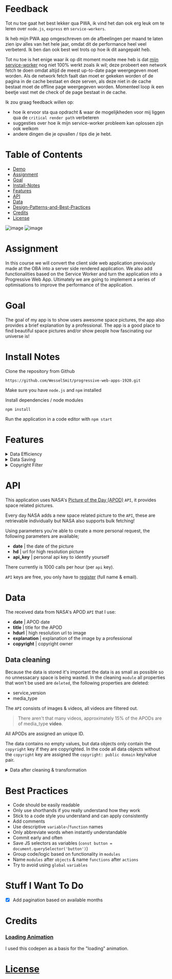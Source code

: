 # Feedback

Tot nu toe gaat het best lekker qua PWA, ik vind het dan ook erg leuk om te leren over `node.js`, `express` en `service-workers`.

Ik heb mijn PWA app omgeschreven om de afbeelingen per maand te laten zien ipv alles van het hele jaar, omdat dit de performance heel veel verbeterd. Ik ben dan ook best wel trots op hoe ik dit aangepakt heb.

Tot nu toe is het enige waar ik op dit moment moeite mee heb is dat [mijn service-worker](https://github.com/WesselSmit/progressive-web-apps-1920/blob/master/static/serviceWorker.js) nog niet 100% werkt zoals ik wil; deze probeert een network fetch te doen omdat altijd de meest up-to-date page weergegeven moet worden. Als de network fetch faalt dan moet er gekeken worden of de pagina in de cache bestaat en deze serven, als deze niet in de cache bestaat moet de offline page weergegeven worden. Momenteel loop ik een beetje vast met de check of de page bestaat in de cache.

Ik zou graag feedback willen op:
* hoe ik ervoor sta qua opdracht & waar de mogelijkheden voor mij liggen qua de `critical render path` verbeteren
* suggesties over hoe ik mijn service-worker probleem kan oplossen zijn ook welkom
* andere dingen die je opvallen / tips die je hebt.



# Table of Contents
* [Demo](https://nasa-astronomy-pictures.herokuapp.com/)
* [Assignment](#assignment)
* [Goal](#goal)
* [Install-Notes](#install-notes)
* [Features](#features)
* [API](#api)
* [Data](#data)
* [Design-Patterns-and-Best-Practices](#design-patterns-and-best-practices)
* [Credits](#credits)
* [License](#license)

![image](https://user-images.githubusercontent.com/45405413/77421554-5250bb80-6dcc-11ea-9aa2-b8c30c818472.png)
![image](https://user-images.githubusercontent.com/45405413/77155959-ab53e300-6a9e-11ea-8323-bd32b4b91ad7.png)

# Assignment

In this course we will convert the client side web application previously made at the OBA into a server side rendered application. We also add functionalities based on the Service Worker and turn the application into a Progressive Web App. Ultimately we are going to implement a series of optimisations to improve the performance of the application.

# Goal 
The goal of my app is to show users awesome space pictures, the app also provides a brief explanation by a professional. The app is a good place to find beautiful space pictures and/or show people how fascinating our universe is! 

# Install Notes

Clone the repository from Github

`https://github.com/WesselSmit/progressive-web-apps-1920.git`

Make sure you have `node.js` and `npm` installed

Install dependencies / node modules 

```shell
npm install
```

Run the application in a code editor with `npm start`

# Features

<details><summary>Data Efficiency</summary>

This application retrieves many high resolution images, because these images do not change, they are not retrieved every time. The retrieved data is stored in `local JSON`. The next time the application is started, the application will look in the `local JSON`. There are 3 possible situations:

- **Data is empty** | all pictures of this year are `fetched` & stored in `local JSON`
- **Data is complete** | data is loaded from `local JSON`
- **Data exists but is incomplete** | data is loaded from `local JSON`, code determines what the most recent piece of data is, `fetches` missing data (uses most recent date in `local JSON` as startingpoint) & stores updated data in `local JSON`

This has 2 benefits:
- Reduces the number of `API` calls
- Only `fetches` missing data 

</details>

<details><summary>Data Saving</summary>

Not everything from the data that the `API` returns is important, all unnecessary data object keys are deleted. This means the application uses a more compact data object which enhances the performance, also resulting in a smaller JSON file.

</details>

<details><summary>Copyright Filter</summary>

This application allows the user to filter the pictures by copyright. The available filter options are:
- **copyright** | show only the copyrighted pictures
- **non-copyright** | show only the non-copyright pictures (public domain owns theses pictures)
- **all** | show all pictures

This features helps users find usable pictures for their own work/projects.

</details>

# API

This application uses NASA's [Picture of the Day (APOD)](https://api.nasa.gov/) `API`, it provides space related pictures.

Every day NASA adds a new space related picture to the `API`, these are retrievable individually but NASA also supports bulk fetching!

Using parameters you're able to create a more personal request, the following parameters are available;
* **date** | the date of the picture 
* **hd** | url for high resolution picture
* **api_key** | personal api key to identify yourself 

There currently is 1000 calls per hour (per `api` key).

`API` keys are free, you only have to [register](https://api.nasa.gov/) (full name & email).

# Data 
The received data from NASA's APOD `API` that I use:
* **date** | APOD date 
* **title** | title for the APOD
* **hdurl** | high resolution url to image
* **explanation** | explanation of the image by a professional
* **copyright** | copyright owner

## Data cleaning

Because the data is stored it's important the data is as small as possible so no unnessacary space is being wasted. In the cleaning `module` all properties that won't be used are `deleted`, the following properties are deleted:
* service_version
* media_type

The `API` consists of images & videos, all videos are filtered out.

> There aren't that many videos, approximately 15% of the APODs are of media_type **video**.

All APODs are assigned an unique ID.

The data contains no empty values, but data objects only contain the `copyright` key if they are copyrighted. In the code all data objects without the `copyright` key are assigned the `copyright: public domain` key/value pair.

<details><summary>Data after cleaning & transformation</summary>
<img src="https://user-images.githubusercontent.com/45405413/74860015-42b30280-5348-11ea-9e0b-f6a2ddb63227.png">
</details>

# Best Practices
* Code should be easily readable
* Only use shorthands if you really understand how they work
* Stick to a code style you understand and can apply consistently
* Add comments
* Use descriptive `variable`-/`function` names
* Only abbreviate words when instantly understandable
* Commit early and often
* Save JS selectors as variables (`const button = document.querySelector('button')`)
* Group code/logic based on functionality in `modules` 
* Name `modules` after `objects` & name `functions` after `actions`
* Try to avoid using `global` `variables` 

# Stuff I Want To Do

- [x] Add pagination based on available months

# Credits

### [Loading Animation](https://codepen.io/vank0/pen/mARwLg?editors=1100)

I used this codepen as a basis for the "loading" animation.

# [License](https://github.com/WesselSmit/progressive-web-apps-1920/blob/master/LICENSE)
